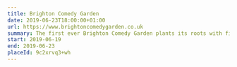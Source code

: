 ```yaml
---
title: Brighton Comedy Garden
date: 2019-06-23T18:00:00+01:00
url: https://www.brightoncomedygarden.co.uk
summary: The first ever Brighton Comedy Garden plants its roots with five nights of sensational stand-up in the big top paired with street-food, craft beers and more in the glorious Preston Park.
start: 2019-06-19
end: 2019-06-23
placeId: 9c2xrvq3+wh
---
```

